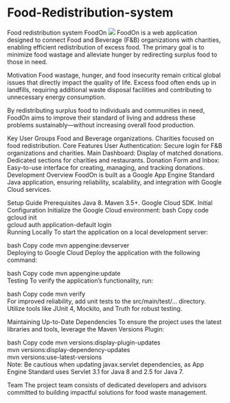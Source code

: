 # Food-Redistribution-system
Food redistribution system
FoodOn
<img src="src/main/webapp/assets/Banner.png">
FoodOn is a web application designed to connect Food and Beverage (F&B) organizations with charities, enabling efficient redistribution of excess food. The primary goal is to minimize food wastage and alleviate hunger by redirecting surplus food to those in need.


Motivation
Food wastage, hunger, and food insecurity remain critical global issues that directly impact the quality of life. Excess food often ends up in landfills, requiring additional waste disposal facilities and contributing to unnecessary energy consumption.

By redistributing surplus food to individuals and communities in need, FoodOn aims to improve their standard of living and address these problems sustainably—without increasing overall food production.

Key User Groups
Food and Beverage organizations.
Charities focused on food redistribution.
Core Features
User Authentication: Secure login for F&B organizations and charities.
Main Dashboard:
Display of matched donations.
Dedicated sections for charities and restaurants.
Donation Form and Inbox:
Easy-to-use interface for creating, managing, and tracking donations.
Development Overview
FoodOn is built as a Google App Engine Standard Java application, ensuring reliability, scalability, and integration with Google Cloud services.

Setup Guide
Prerequisites
Java 8.
Maven 3.5+.
Google Cloud SDK.
Initial Configuration
Initialize the Google Cloud environment:
bash
Copy code
gcloud init  
gcloud auth application-default login  
Running Locally
To start the application on a local development server:

bash
Copy code
mvn appengine:devserver  
Deploying to Google Cloud
Deploy the application with the following command:

bash
Copy code
mvn appengine:update  
Testing
To verify the application’s functionality, run:

bash
Copy code
mvn verify  
For improved reliability, add unit tests to the src/main/test/... directory. Utilize tools like JUnit 4, Mockito, and Truth for robust testing.

Maintaining Up-to-Date Dependencies
To ensure the project uses the latest libraries and tools, leverage the Maven Versions Plugin:

bash
Copy code
mvn versions:display-plugin-updates  
mvn versions:display-dependency-updates  
mvn versions:use-latest-versions  
Note: Be cautious when updating javax.servlet dependencies, as App Engine Standard uses Servlet 3.1 for Java 8 and 2.5 for Java 7.

Team
The project team consists of dedicated developers and advisors committed to building impactful solutions for food waste management.

